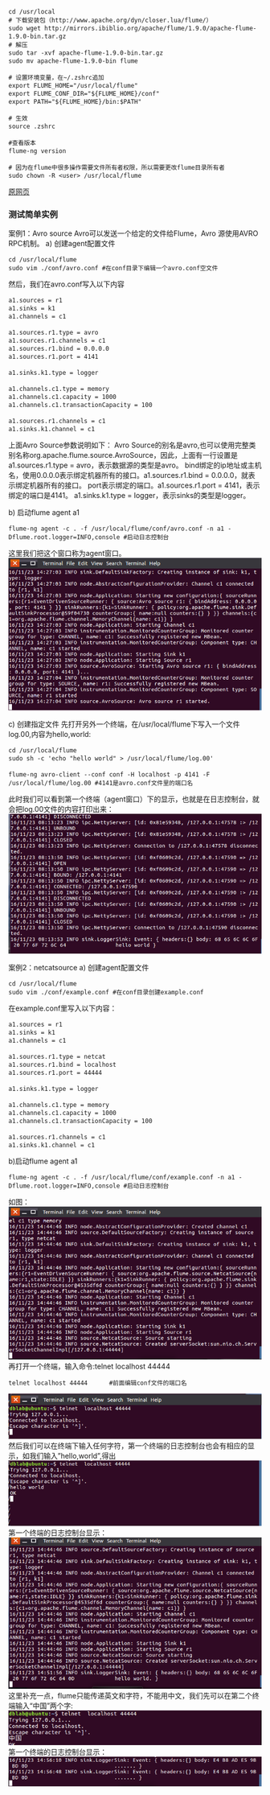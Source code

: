 ```
cd /usr/local
# 下载安装包（http://www.apache.org/dyn/closer.lua/flume/）
sudo wget http://mirrors.ibiblio.org/apache/flume/1.9.0/apache-flume-1.9.0-bin.tar.gz
# 解压
sudo tar -xvf apache-flume-1.9.0-bin.tar.gz
sudo mv apache-flume-1.9.0-bin flume

# 设置环境变量，在~/.zshrc追加
export FLUME_HOME="/usr/local/flume"
export FLUME_CONF_DIR="${FLUME_HOME}/conf"
export PATH="${FLUME_HOME}/bin:$PATH"

# 生效
source .zshrc

#查看版本
flume-ng version

# 因为在flume中很多操作需要文件所有者权限，所以需要更改flume目录所有者
sudo chown -R <user> /usr/local/flume
```

[原网页](<http://dblab.xmu.edu.cn/blog/1102/>)

### 测试简单实例

案例1：Avro source
Avro可以发送一个给定的文件给Flume，Avro 源使用AVRO RPC机制。
a) 创建agent配置文件

```shell
cd /usr/local/flume
sudo vim ./conf/avro.conf #在conf目录下编辑一个avro.conf空文件
```

然后，我们在avro.conf写入以下内容

```shell
a1.sources = r1
a1.sinks = k1
a1.channels = c1

a1.sources.r1.type = avro
a1.sources.r1.channels = c1
a1.sources.r1.bind = 0.0.0.0
a1.sources.r1.port = 4141

a1.sinks.k1.type = logger

a1.channels.c1.type = memory
a1.channels.c1.capacity = 1000
a1.channels.c1.transactionCapacity = 100

a1.sources.r1.channels = c1
a1.sinks.k1.channel = c1
```

上面Avro Source参数说明如下：
Avro Source的别名是avro,也可以使用完整类别名称org.apache.flume.source.AvroSource，因此，上面有一行设置是a1.sources.r1.type = avro，表示数据源的类型是avro。
bind绑定的ip地址或主机名，使用0.0.0.0表示绑定机器所有的接口。a1.sources.r1.bind = 0.0.0.0，就表示绑定机器所有的接口。
port表示绑定的端口。a1.sources.r1.port = 4141，表示绑定的端口是4141。
a1.sinks.k1.type = logger，表示sinks的类型是logger。

b) 启动flume agent a1

```shell
flume-ng agent -c . -f /usr/local/flume/conf/avro.conf -n a1 -Dflume.root.logger=INFO,console #启动日志控制台
```

这里我们把这个窗口称为agent窗口。
![%e5%90%af%e5%8a%a8%e6%97%a5%e5%bf%97%e5%8f%b0](Flume.assets/1.png)

c) 创建指定文件
先打开另外一个终端，在/usr/local/flume下写入一个文件log.00,内容为hello,world:

```shell
cd /usr/local/flume
sudo sh -c 'echo "hello world" > /usr/local/flume/log.00'

flume-ng avro-client --conf conf -H localhost -p 4141 -F /usr/local/flume/log.00 #4141是avro.conf文件里的端口名
```

此时我们可以看到第一个终端（agent窗口）下的显示，也就是在日志控制台，就会把log.00文件的内容打印出来：
![%e7%ac%ac%e4%b8%80%e4%b8%aa%e7%bb%88%e7%ab%af%e7%9a%84%e6%98%be%e7%a4%ba](Flume.assets/2.png)

案例2：netcatsource
a) 创建agent配置文件

```shell
cd /usr/local/flume
sudo vim ./conf/example.conf #在conf目录创建example.conf
```

在example.conf里写入以下内容：

```shell
a1.sources = r1  
a1.sinks = k1  
a1.channels = c1  

a1.sources.r1.type = netcat  
a1.sources.r1.bind = localhost  
a1.sources.r1.port = 44444 

a1.sinks.k1.type = logger  
 
a1.channels.c1.type = memory  
a1.channels.c1.capacity = 1000  
a1.channels.c1.transactionCapacity = 100  
 
a1.sources.r1.channels = c1  
a1.sinks.k1.channel = c1
```

b)启动flume agent a1

```shell
flume-ng agent -c . -f /usr/local/flume/conf/example.conf -n a1 -Dflume.root.logger=INFO,console #启动日志控制台
```

如图：
![netsource-%e6%97%a5%e5%bf%97%e6%8e%a7%e5%88%b6%e5%8f%b0](Flume.assets/3.png)
再打开一个终端，输入命令:telnet localhost 44444

```shell
telnet localhost 44444      #前面编辑conf文件的端口名
```

![%e7%ab%af%e5%8f%a344444](Flume.assets/4.png)
然后我们可以在终端下输入任何字符，第一个终端的日志控制台也会有相应的显示，如我们输入”hello,world”,得出
![%e7%ab%af%e5%8f%a344444%e8%be%93%e5%85%a5](Flume.assets/5.png)
第一个终端的日志控制台显示：
![%e7%ab%af%e5%8f%a344444%e8%be%93%e5%87%ba%e7%bb%93%e6%9e%9c](Flume.assets/6.png)
这里补充一点，flume只能传递英文和字符，不能用中文，我们先可以在第二个终端输入“中国”两个字:
![%e8%be%93%e5%85%a5%e6%b1%89%e5%ad%97](Flume.assets/7.png)
第一个终端的日志控制台显示：
![%e6%b1%89%e5%ad%97%e7%bb%93%e6%9e%9c](Flume.assets/8.png)

